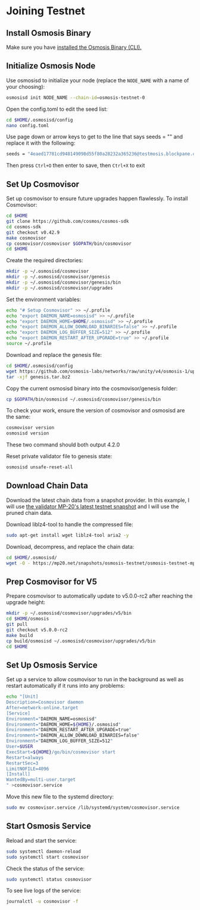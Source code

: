 # Joining Testnet

## Install Osmosis Binary

Make sure you have [installed the Osmosis Binary (CLI).](../cli/install)

## Initialize Osmosis Node

Use osmosisd to initialize your node (replace the ```NODE_NAME``` with a name of your choosing):

```bash
osmosisd init NODE_NAME --chain-id=osmosis-testnet-0
```

Open the config.toml to edit the seed list:

```bash
cd $HOME/.osmosisd/config
nano config.toml
```

Use page down or arrow keys to get to the line that says seeds = "" and replace it with the following:

```bash
seeds = "4eaed17781cd948149098d55f80a28232a365236@testmosis.blockpane.com:26656"
```

Then press ```Ctrl+O``` then enter to save, then ```Ctrl+X``` to exit

## Set Up Cosmovisor

Set up cosmovisor to ensure future upgrades happen flawlessly. To install Cosmovisor:

```bash
cd $HOME
git clone https://github.com/cosmos/cosmos-sdk
cd cosmos-sdk
git checkout v0.42.9
make cosmovisor
cp cosmovisor/cosmovisor $GOPATH/bin/cosmovisor
cd $HOME
```

Create the required directories:

```bash
mkdir -p ~/.osmosisd/cosmovisor
mkdir -p ~/.osmosisd/cosmovisor/genesis
mkdir -p ~/.osmosisd/cosmovisor/genesis/bin
mkdir -p ~/.osmosisd/cosmovisor/upgrades
```

Set the environment variables:

```bash
echo "# Setup Cosmovisor" >> ~/.profile
echo "export DAEMON_NAME=osmosisd" >> ~/.profile
echo "export DAEMON_HOME=$HOME/.osmosisd" >> ~/.profile
echo "export DAEMON_ALLOW_DOWNLOAD_BINARIES=false" >> ~/.profile
echo "export DAEMON_LOG_BUFFER_SIZE=512" >> ~/.profile
echo "export DAEMON_RESTART_AFTER_UPGRADE=true" >> ~/.profile
source ~/.profile
```

Download and replace the genesis file:

```bash
cd $HOME/.osmosisd/config
wget https://github.com/osmosis-labs/networks/raw/unity/v4/osmosis-1/upgrades/v4/testnet/genesis.tar.bz2
tar -xjf genesis.tar.bz2
```

Copy the current osmosisd binary into the cosmovisor/genesis folder:

```bash
cp $GOPATH/bin/osmosisd ~/.osmosisd/cosmovisor/genesis/bin
```

To check your work, ensure the version of cosmovisor and osmosisd are the same:

```bash
cosmovisor version
osmosisd version
```

These two command should both output 4.2.0

Reset private validator file to genesis state:

```bash
osmosisd unsafe-reset-all
```

## Download Chain Data

Download the latest chain data from a snapshot provider. In this example, I will use [the validator MP-20's latest testnet snapshot](https://mp20.net/snapshots/osmosis-testnet/) and I will use the pruned chain data.

Download liblz4-tool to handle the compressed file:

```bash
sudo apt-get install wget liblz4-tool aria2 -y
```

Download, decompress, and replace the chain data:

```bash
cd $HOME/.osmosisd/
wget -O - https://mp20.net/snapshots/osmosis-testnet/osmosis-testnet-mp20-latest.tar.xz | xz -d -v | tar xf - |
```

## Prep Cosmovisor for V5

Prepare cosmovisor to automatically update to v5.0.0-rc2 after reaching the upgrade height:

```bash
mkdir -p ~/.osmosisd/cosmovisor/upgrades/v5/bin
cd $HOME/osmosis
git pull
git checkout v5.0.0-rc2
make build
cp build/osmosisd ~/.osmosisd/cosmovisor/upgrades/v5/bin
cd $HOME
```

## Set Up Osmosis Service

Set up a service to allow cosmovisor to run in the background as well as restart automatically if it runs into any problems:

```bash
echo "[Unit]
Description=Cosmovisor daemon
After=network-online.target
[Service]
Environment="DAEMON_NAME=osmosisd"
Environment="DAEMON_HOME=${HOME}/.osmosisd"
Environment="DAEMON_RESTART_AFTER_UPGRADE=true"
Environment="DAEMON_ALLOW_DOWNLOAD_BINARIES=false"
Environment="DAEMON_LOG_BUFFER_SIZE=512"
User=$USER
ExecStart=${HOME}/go/bin/cosmovisor start
Restart=always
RestartSec=3
LimitNOFILE=4096
[Install]
WantedBy=multi-user.target
" >cosmovisor.service
```

Move this new file to the systemd directory:

```bash
sudo mv cosmovisor.service /lib/systemd/system/cosmovisor.service
```

## Start Osmosis Service

Reload and start the service:

```bash
sudo systemctl daemon-reload
sudo systemctl start cosmovisor
```

Check the status of the service:

```bash
sudo systemctl status cosmovisor
```

To see live logs of the service:

```bash
journalctl -u cosmovisor -f
``` 